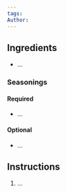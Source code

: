 ```yaml
---
tags:
Author:
---
```

## Ingredients

- ...

### Seasonings 
#### Required	
- ...
#### Optional
- ...

## Instructions

1. ...